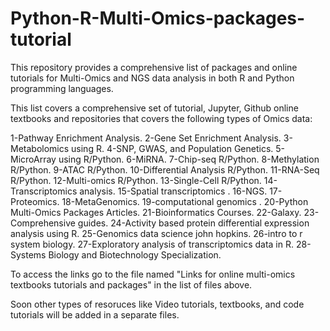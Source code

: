# Python-R-Multi-Omics-packages-tutorial
This repository provides a comprehensive list of packages and online tutorials for Multi-Omics and NGS data analysis in both R and Python programming languages.

This list covers a comprehensive set of tutorial, Jupyter, Github online textbooks and repositories that covers the following types of Omics data:


1-Pathway Enrichment Analysis.
2-Gene Set Enrichment Analysis.
3-Metabolomics using R.
4-SNP, GWAS, and Population Genetics.
5-MicroArray using R/Python.
6-MiRNA.
7-Chip-seq R/Python.
8-Methylation R/Python.
9-ATAC R/Python.
10-Differential Analysis R/Python.
11-RNA-Seq R/Python.
12-Multi-omics R/Python.
13-Single-Cell R/Python.
14-Transcriptomics analysis.
15-Spatial transcriptomics .
16-NGS.
17-Proteomics.
18-MetaGenomics.
19-computational genomics .
20-Python Multi-Omics Packages Articles.
21-Bioinformatics Courses.
22-Galaxy.
23-Comprehensive guides.
24-Activity based protein differential expression analysis using R.
25-Genomics data science john hopkins.
26-intro to r system biology.
27-Exploratory analysis of transcriptomics data in R.
28-Systems Biology and Biotechnology Specialization.

To access the links go to the file named "Links for online multi-omics textbooks tutorials and packages" in the list of files above.

Soon other types of resoruces like Video tutorials, textbooks, and code tutorials will be added in a separate files.
